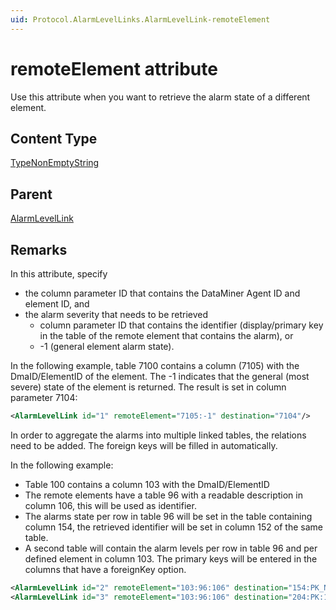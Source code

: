 ```yaml
---
uid: Protocol.AlarmLevelLinks.AlarmLevelLink-remoteElement
---
```


# remoteElement attribute

Use this attribute when you want to retrieve the alarm state of a different element.

## Content Type

[TypeNonEmptyString](xref:Protocol-TypeNonEmptyString)

## Parent

[AlarmLevelLink](xref:Protocol.AlarmLevelLinks.AlarmLevelLink)

## Remarks

In this attribute, specify

- the column parameter ID that contains the DataMiner Agent ID and element ID, and
- the alarm severity that needs to be retrieved
  - column parameter ID that contains the identifier (display/primary key in the table of the remote element that contains the alarm), or
  - -1 (general element alarm state).

In the following example, table 7100 contains a column (7105) with the DmaID/ElementID of the element. The -1 indicates that the general (most severe) state of the element is returned. The result is set in column parameter 7104:

```xml
<AlarmLevelLink id="1" remoteElement="7105:-1" destination="7104"/>
```

In order to aggregate the alarms into multiple linked tables, the relations need to be added. The foreign keys will be filled in automatically.

In the following example:

- Table 100 contains a column 103 with the DmaID/ElementID
- The remote elements have a table 96 with a readable description in column 106, this will be used as identifier.
- The alarms state per row in table 96 will be set in the table containing column 154, the retrieved identifier will be set in column 152 of the same table.
- A second table will contain the alarm levels per row in table 96 and per defined element in column 103. The primary keys will be entered in the columns that have a foreignKey option.

```xml
<AlarmLevelLink id="2" remoteElement="103:96:106" destination="154:PK_NOLINK:152"/>
<AlarmLevelLink id="3" remoteElement="103:96:106" destination="204:PK:152" />
```
